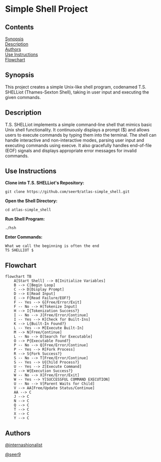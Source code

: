 # Simple Shell Project

## Contents

[Synopsis](#synopsis)<br>
[Description](#description)<br>
[Authors](#authors)<br>
[Use Instructions](#use-instructions)<br>
[Flowchart](#flowchart)<br>

## Synopsis

This project creates a simple Unix-like shell program, codenamed T.S. SHELLiot (Thames-Sexton Shell), taking in user input and executing the given commands.

## Description

T.S. SHELLiot implements a simple command-line shell that mimics basic Unix shell functionality. It continuously displays a prompt ($) and allows users to execute commands by typing them into the terminal. The shell can handle interactive and non-interactive modes, parsing user input and executing commands using execve. It also gracefully handles end-of-file (EOF) signals and displays appropriate error messages for invalid commands.

## Use Instructions

**Clone into T.S. SHELLiot's Repository:**
```
git clone https://github.com/seer9/atlas-simple_shell.git
```

**Open the Shell Directory:**
```
cd atlas-simple_shell
```

**Run Shell Program:**
```
./hsh
```

**Enter Commands:**
```
What we call the beginning is often the end
TS SHELLIOT $
```

## Flowchart

```mermaid
flowchart TB
	A[Start Shell] --> B[Initialize Variables]
	B --> C[Begin Loop]
	C --> D[Display Prompt]
	D --> E[Read Input]
	E --> F{Read Failure/EOF?}
	F -- Yes --> G[Free/Error/Exit]
	F -- No --> H[Tokenize Input]
	H --> I{Tokenization Success?}
	I -- No --> J[Free/Error/Continue]
	I -- Yes --> K[Check for Built-Ins]
	K --> L{Built-In Found?}
	L -- Yes --> M[Execute Built-In]
	M --> N[Free/Continue]
	L -- No --> O[Search for Executable]
	O --> P{Executable Found?}
	P -- No --> Q[Free/Error/Continue]
	P -- Yes --> R[Fork Process]
	R --> S{Fork Success?}
	S -- No --> T[Free/Error/Continue]
	S -- Yes --> U{Child Process?}
	U -- Yes --> Z[Execute Command]
	Z --> W{Execution Success?}
	W -- No --> X[Free/Error/Exit]
	W -- Yes --> Y[SUCCESSFUL COMMAND EXECUTION]
	U -- No --> V[Parent Waits for Child]
	V --> AA[Free/Update Status/Continue]
	AA --> C
	J --> C
	N --> C
	Q --> C
	T --> C
	X --> C
	Y --> C
```

## Authors

[@internashionalist](https://github.com/internashionalist/internashionalist/blob/main/README.md)

[@seer9]()
